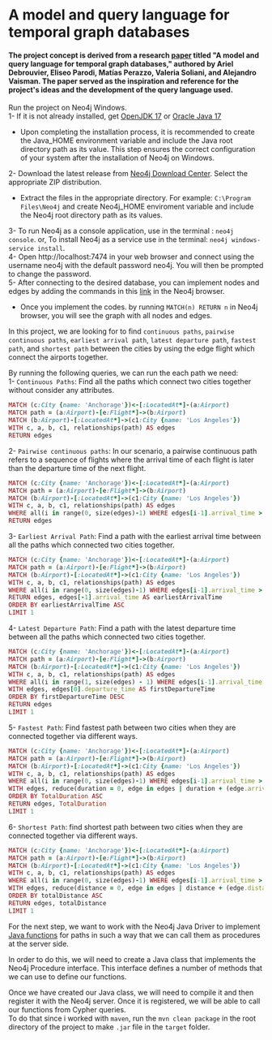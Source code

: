 # A model and query language for temporal graph databases
#### The project concept is derived from a research [paper](https://link.springer.com/article/10.1007/s00778-021-00675-4) titled "A model and query language for temporal graph databases," authored by Ariel Debrouvier, Eliseo Parodi, Matías Perazzo, Valeria Soliani, and Alejandro Vaisman. The paper served as the inspiration and reference for the project's ideas and the development of the query language used.   
Run the project on Neo4j Windows.  
1- If it is not already installed, get [OpenJDK 17](https://openjdk.org/) or [Oracle Java 17](https://www.oracle.com/java/technologies/downloads)  
-  Upon completing the installation process, it is recommended to create the Java_HOME environment variable and include the Java root directory path as its value. This step ensures the correct configuration of your system after the installation of Neo4j on Windows.   
 
2- Download the latest release from [Neo4j Download Center](https://neo4j.com/deployment-center/). Select the appropriate ZIP distribution.  

-  Extract the files in the appropriate directory. For example: ```C:\Program Files\Neo4j``` and create Neo4j_HOME enviroment variable and include the Neo4j root directory path as its values.

3- To run Neo4j as a console application, use in the terminal : ```neo4j console```. or, To install Neo4j as a service use in the terminal: ```neo4j windows-service install```.   
4- Open http://localhost:7474 in your web browser and connect using the username neo4j with the default password neo4j. You will then be prompted to change the password.   
5- After connecting to the desired database, you can implement nodes and edges by adding the commands in this [link]( https://github.com/rydercodes/TemporalGraph/blob/main/src/Node%20and%20Edges.sh) in the Neo4j browser.   

- Once you implement the codes. by running ```MATCH(n) RETURN n``` in Neo4j browser, you will see the graph with all nodes and edges.

In this project, we are looking for to find ```continuous paths```, ```pairwise continuous paths```, ```earliest arrival path```, ```latest departure path```, ```fastest path```, and ```shortest path``` between the cities by using the edge flight which connect the airports together.   

By running the following queries, we can run the each path we need:   
1- ```Continuous Paths```: Find all the paths which connect two cities together without consider any attributes.   
```ruby
MATCH (c:City {name: 'Anchorage'})<-[:LocatedAt*]-(a:Airport)
MATCH path = (a:Airport)-[e:Flight*]->(b:Airport)
MATCH (b:Airport)-[:LocatedAt*]->(c1:City {name: 'Los Angeles'})
WITH c, a, b, c1, relationships(path) AS edges
RETURN edges
```
2- ```Pairwise continuous paths```: In our scenario, a pairwise continuous path refers to a sequence of flights where the arrival time of each flight is later than the departure time of the next flight.   
```ruby
MATCH (c:City {name: 'Anchorage'})<-[:LocatedAt*]-(a:Airport)
MATCH path = (a:Airport)-[e:Flight*]->(b:Airport)
MATCH (b:Airport)-[:LocatedAt*]->(c1:City {name: 'Los Angeles'})
WITH c, a, b, c1, relationships(path) AS edges
WHERE all(i in range(0, size(edges)-1) WHERE edges[i-1].arrival_time > edges[i].departure_time)
RETURN edges
```
3- ```Earliest Arrival Path```: Find a path with the earliest arrival time between all the paths which connected two cities together.
```ruby
MATCH (c:City {name: 'Anchorage'})<-[:LocatedAt*]-(a:Airport)
MATCH path = (a:Airport)-[e:Flight*]->(b:Airport)
MATCH (b:Airport)-[:LocatedAt*]->(c1:City {name: 'Los Angeles'})
WITH c, a, b, c1, relationships(path) AS edges
WHERE all(i in range(0, size(edges)-1) WHERE edges[i-1].arrival_time > edges[i].departure_time)
RETURN edges, edges[-1].arrival_time AS earliestArrivalTime
ORDER BY earliestArrivalTime ASC
LIMIT 1
```
4- ```Latest Departure Path```: Find a path with the latest departure time between all the paths which connected two cities together.
```ruby
MATCH (c:City {name: 'Anchorage'})<-[:LocatedAt*]-(a:Airport)
MATCH path = (a:Airport)-[e:Flight*]->(b:Airport)
MATCH (b:Airport)-[:LocatedAt*]->(c1:City {name: 'Los Angeles'})
WITH c, a, b, c1, relationships(path) AS edges
WHERE all(i in range(1, size(edges) - 1) WHERE edges[i-1].arrival_time > edges[i].departure_time)
WITH edges, edges[0].departure_time AS firstDepartureTime
ORDER BY firstDepartureTime DESC
RETURN edges
LIMIT 1
```   
5- ```Fastest Path```: Find fastest path between two cities when they are connected together via different ways.
```ruby
MATCH (c:City {name: 'Anchorage'})<-[:LocatedAt*]-(a:Airport)
MATCH path = (a:Airport)-[e:Flight*]->(b:Airport)
MATCH (b:Airport)-[:LocatedAt*]->(c1:City {name: 'Los Angeles'})
WITH c, a, b, c1, relationships(path) AS edges
WHERE all(i in range(0, size(edges)-1) WHERE edges[i-1].arrival_time > edges[i].departure_time)
WITH edges, reduce(duration = 0, edge in edges | duration + (edge.arrival_time - edge.departure_time)) AS TotalDuration
ORDER BY TotalDuration ASC
RETURN edges, TotalDuration
LIMIT 1
```
6- ```Shortest Path```: find shortest path between two cities when they are connected together via different ways.
```ruby
MATCH (c:City {name: 'Anchorage'})<-[:LocatedAt*]-(a:Airport)
MATCH path = (a:Airport)-[e:Flight*]->(b:Airport)
MATCH (b:Airport)-[:LocatedAt*]->(c1:City {name: 'Los Angeles'})
WITH c, a, b, c1, relationships(path) AS edges
WHERE all(i in range(0, size(edges)-1) WHERE edges[i-1].arrival_time > edges[i].departure_time)
WITH edges, reduce(distance = 0, edge in edges | distance + (edge.distance)) AS totalDistance
ORDER BY totalDistance ASC
RETURN edges, totalDistance
LIMIT 1
```
For the next step, we want to work with the Neo4j Java Driver to implement [Java functions](https://github.com/rydercodes/TemporalGraph/tree/main/src/Java%20Functions) for paths in such a way that we can call them as procedures at the server side.

In order to do this, we will need to create a Java class that implements the Neo4j Procedure interface. This interface defines a number of methods that we can use to define our functions.

Once we have created our Java class, we will need to compile it and then register it with the Neo4j server. Once it is registered, we will be able to call our functions from Cypher queries.   
To do that since i worked with ```maven```, run the ```mvn clean package``` in the root directory of the project to make ```.jar``` file in the ```target``` folder. 
